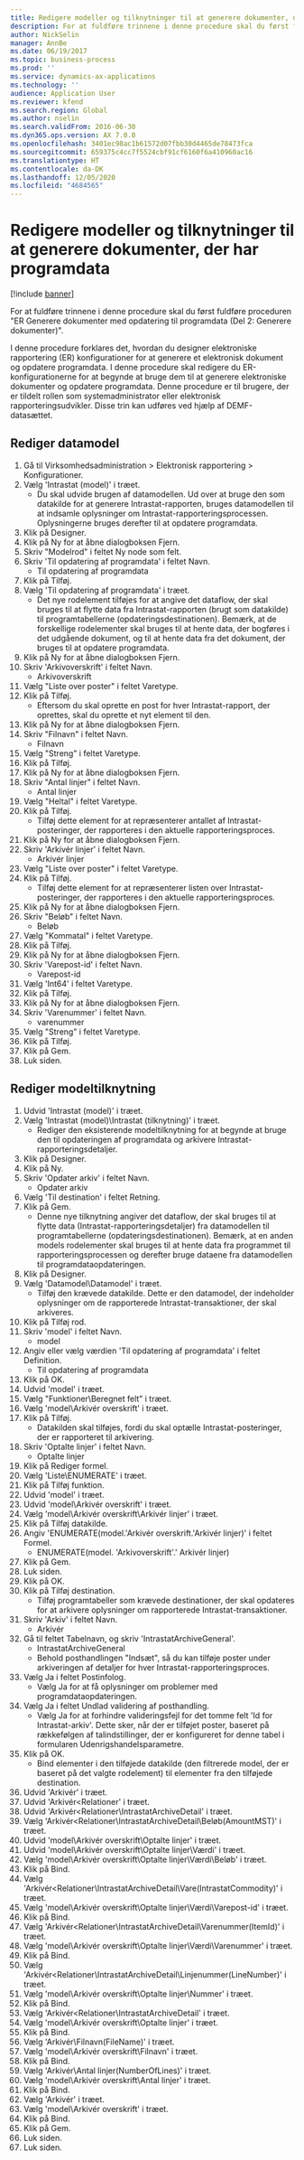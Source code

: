 ```yaml
---
title: Redigere modeller og tilknytninger til at generere dokumenter, der har programdata
description: For at fuldføre trinnene i denne procedure skal du først fuldføre proceduren "ER Generere dokumenter med opdatering til programdata (Del 2 - Generere dokumenter)".
author: NickSelin
manager: AnnBe
ms.date: 06/19/2017
ms.topic: business-process
ms.prod: ''
ms.service: dynamics-ax-applications
ms.technology: ''
audience: Application User
ms.reviewer: kfend
ms.search.region: Global
ms.author: nselin
ms.search.validFrom: 2016-06-30
ms.dyn365.ops.version: AX 7.0.0
ms.openlocfilehash: 3401ec98ac1b61572d07fbb30d4465de78473fca
ms.sourcegitcommit: 659375c4cc7f5524cbf91cf6160f6a410960ac16
ms.translationtype: HT
ms.contentlocale: da-DK
ms.lasthandoff: 12/05/2020
ms.locfileid: "4684565"
---
```

# <a name="modify-models-and-mappings-to-generate-documents-that-have-application-data"></a>Redigere modeller og tilknytninger til at generere dokumenter, der har programdata

[!include [banner](../../includes/banner.md)]

For at fuldføre trinnene i denne procedure skal du først fuldføre proceduren "ER Generere dokumenter med opdatering til programdata (Del 2: Generere dokumenter)". 

I denne procedure forklares det, hvordan du designer elektroniske rapportering (ER) konfigurationer for at generere et elektronisk dokument og opdatere programdata. I denne procedure skal redigere du ER-konfigurationerne for at begynde at bruge dem til at generere elektroniske dokumenter og opdatere programdata. Denne procedure er til brugere, der er tildelt rollen som systemadministrator eller elektronisk rapporteringsudvikler. Disse trin kan udføres ved hjælp af DEMF-datasættet.


## <a name="modify-data-model"></a>Rediger datamodel
1. Gå til Virksomhedsadministration > Elektronisk rapportering > Konfigurationer.
2. Vælg 'Intrastat (model)' i træet.
    * Du skal udvide brugen af datamodellen. Ud over at bruge den som datakilde for at generere Intrastat-rapporten, bruges datamodellen til at indsamle oplysninger om Intrastat-rapporteringsprocessen. Oplysningerne bruges derefter til at opdatere programdata.   
3. Klik på Designer.
4. Klik på Ny for at åbne dialogboksen Fjern.
5. Skriv "Modelrod" i feltet Ny node som felt.
6. Skriv 'Til opdatering af programdata' i feltet Navn.
    * Til opdatering af programdata  
7. Klik på Tilføj.
8. Vælg 'Til opdatering af programdata' i træet.
    * Det nye rodelement tilføjes for at angive det dataflow, der skal bruges til at flytte data fra Intrastat-rapporten (brugt som datakilde) til programtabellerne (opdateringsdestinationen). Bemærk, at de forskellige rodelementer skal bruges til at hente data, der bogføres i det udgående dokument, og til at hente data fra det dokument, der bruges til at opdatere programdata.   
9. Klik på Ny for at åbne dialogboksen Fjern.
10. Skriv 'Arkivoverskrift' i feltet Navn.
    * Arkivoverskrift  
11. Vælg "Liste over poster" i feltet Varetype.
12. Klik på Tilføj.
    * Eftersom du skal oprette en post for hver Intrastat-rapport, der oprettes, skal du oprette et nyt element til den.  
13. Klik på Ny for at åbne dialogboksen Fjern.
14. Skriv "Filnavn" i feltet Navn.
    * Filnavn  
15. Vælg "Streng" i feltet Varetype.
16. Klik på Tilføj.
17. Klik på Ny for at åbne dialogboksen Fjern.
18. Skriv "Antal linjer" i feltet Navn.
    * Antal linjer  
19. Vælg "Heltal" i feltet Varetype.
20. Klik på Tilføj.
    * Tilføj dette element for at repræsenterer antallet af Intrastat-posteringer, der rapporteres i den aktuelle rapporteringsproces.  
21. Klik på Ny for at åbne dialogboksen Fjern.
22. Skriv 'Arkivér linjer' i feltet Navn.
    * Arkivér linjer  
23. Vælg "Liste over poster" i feltet Varetype.
24. Klik på Tilføj.
    * Tilføj dette element for at repræsenterer listen over Intrastat-posteringer, der rapporteres i den aktuelle rapporteringsproces.  
25. Klik på Ny for at åbne dialogboksen Fjern.
26. Skriv "Beløb" i feltet Navn.
    * Beløb  
27. Vælg "Kommatal" i feltet Varetype.
28. Klik på Tilføj.
29. Klik på Ny for at åbne dialogboksen Fjern.
30. Skriv 'Varepost-id' i feltet Navn.
    * Varepost-id  
31. Vælg 'Int64' i feltet Varetype.
32. Klik på Tilføj.
33. Klik på Ny for at åbne dialogboksen Fjern.
34. Skriv 'Varenummer' i feltet Navn.
    * varenummer  
35. Vælg "Streng" i feltet Varetype.
36. Klik på Tilføj.
37. Klik på Gem.
38. Luk siden.

## <a name="modify-model-mapping"></a>Rediger modeltilknytning
1. Udvid 'Intrastat (model)' i træet.
2. Vælg 'Intrastat (model)\Intrastat (tilknytning)' i træet.
    * Rediger den eksisterende modeltilknytning for at begynde at bruge den til opdateringen af programdata og arkivere Intrastat-rapporteringsdetaljer.  
3. Klik på Designer.
4. Klik på Ny.
5. Skriv 'Opdater arkiv' i feltet Navn.
    * Opdater arkiv  
6. Vælg 'Til destination' i feltet Retning.
7. Klik på Gem.
    * Denne nye tilknytning angiver det dataflow, der skal bruges til at flytte data (Intrastat-rapporteringsdetaljer) fra datamodellen til programtabellerne (opdateringsdestinationen). Bemærk, at en anden models rodelementer skal bruges til at hente data fra programmet til rapporteringsprocessen og derefter bruge dataene fra datamodellen til programdataopdateringen.   
8. Klik på Designer.
9. Vælg 'Datamodel\Datamodel' i træet.
    * Tilføj den krævede datakilde. Dette er den datamodel, der indeholder oplysninger om de rapporterede Intrastat-transaktioner, der skal arkiveres.  
10. Klik på Tilføj rod.
11. Skriv 'model' i feltet Navn.
    * model  
12. Angiv eller vælg værdien 'Til opdatering af programdata' i feltet Definition.
    * Til opdatering af programdata  
13. Klik på OK.
14. Udvid 'model' i træet.
15. Vælg "Funktioner\Beregnet felt" i træet.
16. Vælg 'model\Arkivér overskrift' i træet.
17. Klik på Tilføj.
    * Datakilden skal tilføjes, fordi du skal optælle Intrastat-posteringer, der er rapporteret til arkivering.  
18. Skriv 'Optalte linjer' i feltet Navn.
    * Optalte linjer  
19. Klik på Rediger formel.
20. Vælg 'Liste\ENUMERATE' i træet.
21. Klik på Tilføj funktion.
22. Udvid 'model' i træet.
23. Udvid 'model\Arkivér overskrift' i træet.
24. Vælg 'model\Arkivér overskrift\Arkivér linjer' i træet.
25. Klik på Tilføj datakilde.
26. Angiv 'ENUMERATE(model.'Arkivér overskrift.'Arkivér linjer)' i feltet Formel.
    * ENUMERATE(model. 'Arkivoverskrift'.' Arkivér linjer)  
27. Klik på Gem.
28. Luk siden.
29. Klik på OK.
30. Klik på Tilføj destination.
    * Tilføj programtabeller som krævede destinationer, der skal opdateres for at arkivere oplysninger om rapporterede Intrastat-transaktioner.  
31. Skriv 'Arkiv' i feltet Navn.
    * Arkivér  
32. Gå til feltet Tabelnavn, og skriv 'IntrastatArchiveGeneral'.
    * IntrastatArchiveGeneral  
    * Behold posthandlingen "Indsæt", så du kan tilføje poster under arkiveringen af detaljer for hver Intrastat-rapporteringsproces.  
33. Vælg Ja i feltet Postinfolog.
    * Vælg Ja for at få oplysninger om problemer med programdataopdateringen.  
34. Vælg Ja i feltet Undlad validering af posthandling.
    * Vælg Ja for at forhindre valideringsfejl for det tomme felt 'Id for Intrastat-arkiv'. Dette sker, når der er tilføjet poster, baseret på rækkefølgen af talindstillinger, der er konfigureret for denne tabel i formularen Udenrigshandelsparametre.  
35. Klik på OK.
    * Bind elementer i den tilføjede datakilde (den filtrerede model, der er baseret på det valgte rodelement) til elementer fra den tilføjede destination.  
36. Udvid 'Arkivér' i træet.
37. Udvid 'Arkivér\<Relationer' i træet.
38. Udvid 'Arkivér\<Relationer\IntrastatArchiveDetail' i træet.
39. Vælg 'Arkivér\<Relationer\IntrastatArchiveDetail\Beløb(AmountMST)' i træet.
40. Udvid 'model\Arkivér overskrift\Optalte linjer' i træet.
41. Udvid 'model\Arkivér overskrift\Optalte linjer\Værdi' i træet.
42. Vælg 'model\Arkivér overskrift\Optalte linjer\Værdi\Beløb' i træet.
43. Klik på Bind.
44. Vælg 'Arkivér\<Relationer\IntrastatArchiveDetail\Vare(IntrastatCommodity)' i træet.
45. Vælg 'model\Arkivér overskrift\Optalte linjer\Værdi\Varepost-id' i træet.
46. Klik på Bind.
47. Vælg 'Arkivér\<Relationer\IntrastatArchiveDetail\Varenummer(ItemId)' i træet.
48. Vælg 'model\Arkivér overskrift\Optalte linjer\Værdi\Varenummer' i træet.
49. Klik på Bind.
50. Vælg 'Arkivér\<Relationer\IntrastatArchiveDetail\Linjenummer(LineNumber)' i træet.
51. Vælg 'model\Arkivér overskrift\Optalte linjer\Nummer' i træet.
52. Klik på Bind.
53. Vælg 'Arkivér\<Relationer\IntrastatArchiveDetail' i træet.
54. Vælg 'model\Arkivér overskrift\Optalte linjer' i træet.
55. Klik på Bind.
56. Vælg 'Arkivér\Filnavn(FileName)' i træet.
57. Vælg 'model\Arkivér overskrift\Filnavn' i træet.
58. Klik på Bind.
59. Vælg 'Arkivér\Antal linjer(NumberOfLines)' i træet.
60. Vælg 'model\Arkivér overskrift\Antal linjer' i træet.
61. Klik på Bind.
62. Vælg 'Arkivér' i træet.
63. Vælg 'model\Arkivér overskrift' i træet.
64. Klik på Bind.
65. Klik på Gem.
66. Luk siden.
67. Luk siden.


